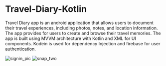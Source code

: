 # Travel-Diary-Kotlin
Travel Diary app is an android application that allows users to document their travel experiences, including photos, notes, and location information. The app provides for users to create and browse their travel memories.
The app is built using MVVM architecture with Kotlin and XML for UI components. Kodein is used for dependency Injection and firebase for user authentication.

![signin_pic](https://github.com/GwakoSyprose/Travel-Diary-Kotlin/assets/30501883/6f5fa1a4-6fb5-43ce-a7eb-f7496ffe8928)
![snap_two](https://github.com/GwakoSyprose/Travel-Diary-Kotlin/assets/30501883/ec886485-de0d-483a-92b8-5b6c5730c847)


